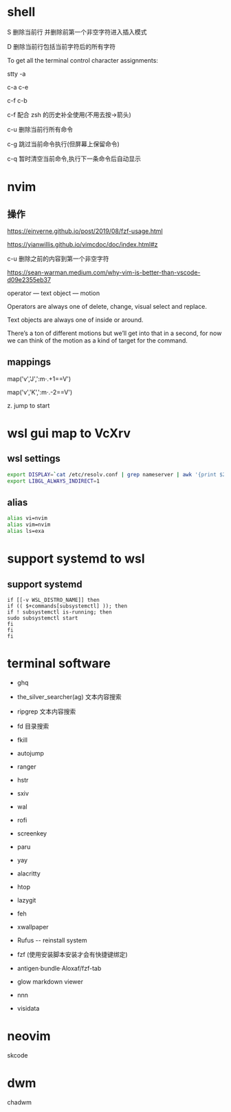 # shell

S 删除当前行 并删除前第一个非空字符进入插入模式

D 删除当前行包括当前字符后的所有字符

To get all the terminal control character assignments:

stty -a

c-a c-e

c-f c-b

c-f 配合 zsh 的历史补全使用(不用去按->箭头)

c-u 删除当前行所有命令

c-g 跳过当前命令执行(但屏幕上保留命令)

c-q 暂时清空当前命令,执行下一条命令后自动显示

# nvim

## 操作

https://einverne.github.io/post/2019/08/fzf-usage.html

https://yianwillis.github.io/vimcdoc/doc/index.html#z

c-u 删除之前的内容到第一个非空字符

https://sean-warman.medium.com/why-vim-is-better-than-vscode-d09e2355eb37

operator — text object — motion

Operators are always one of delete, change, visual select and replace.

Text objects are always one of inside or around.

There’s a ton of different motions but we’ll get into that in a second, for now we can think of the motion as a kind of target for the command.

## mappings

map('v','J',':m⋅.+1<CR>==V')

map('v','K',':m⋅.-2<CR>==V')

z. jump to start

# wsl gui map to VcXrv

## wsl settings

```zsh
export DISPLAY=`cat /etc/resolv.conf | grep nameserver | awk '{print $2}'`:0
export LIBGL_ALWAYS_INDIRECT=1
```

## alias

```zsh
alias vi=nvim
alias vim=nvim
alias ls=exa
```

# support systemd to wsl

## support systemd

```
if [[-v WSL_DISTRO_NAME]] then
if (( $+commands[subsystemctl] )); then
if ! subsystemctl is-running; then
sudo subsystemctl start
fi
fi
fi
```

# terminal software

- ghq

- the_silver_searcher(ag) 文本内容搜索

- ripgrep 文本内容搜索

- fd 目录搜索

- fkill

- autojump

- ranger

- hstr

- sxiv

- wal

- rofi

- screenkey

- paru

- yay

- alacritty

- htop

- lazygit

- feh

- xwallpaper

- Rufus -- reinstall system

- fzf (使用安装脚本安装才会有快捷键绑定)

- antigen⋅bundle⋅Aloxaf/fzf-tab

- glow markdown viewer

- nnn

- visidata

# neovim

skcode

# dwm

chadwm
